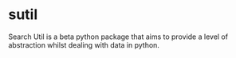 # sutil
Search Util is a beta python package that aims to provide a level of abstraction whilst dealing with data in python.
